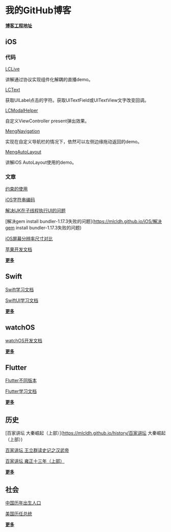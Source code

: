 # 我的GitHub博客

**[博客工程地址](https://github.com/mlcldh/mlcldh.github.io)**

## iOS

### 代码

[LCLive](https://github.com/mlcldh/LCLive)

讲解通过协议实现组件化解耦的直播demo。

[LCText](https://github.com/mlcldh/LCText)

获取UILabel点击的字符。获取UITextField或UITextView文字改变回调。

[LCModalHelper](https://github.com/mlcldh/LCModalHelper)

自定义ViewController present弹出效果。

[MengNavigation](https://github.com/mlcldh/MengNavigation)

实现在自定义导航栏的情况下，依然可以左侧边缘拖动返回的demo。

[MengAutoLayout](https://github.com/mlcldh/MengAutoLayout)

讲解iOS AutoLayout使用的demo。

### 文章

[约束的使用](https://mlcldh.github.io/iOS/约束的使用)

[iOS字符串编码](https://mlcldh.github.io/iOS/iOS字符串编码)

[解决IJK在子线程执行UI的问题](https://mlcldh.github.io/iOS/解决IJK在子线程执行UI的问题)

[解决gem install bundler-1.17.3失败的问题](https://mlcldh.github.io/iOS/解决gem install bundler-1.17.3失败的问题)

[iOS屏幕分辨率尺寸对比](https://mlcldh.github.io/iOS/iOS屏幕分辨率尺寸对比)

[苹果开发文档](https://mlcldh.github.io/iOS/苹果开发文档)

**[更多](https://mlcldh.github.io/iOS/)**

## Swift

[Swift学习文档](https://mlcldh.github.io/Swift/Swift学习文档)

[SwiftUI学习文档](https://mlcldh.github.io/Swift/SwiftUI学习文档)

**[更多](https://mlcldh.github.io/Swift/)**

## watchOS

[watchOS开发文档](https://mlcldh.github.io/watchOS/watchOS开发文档)

**[更多](https://mlcldh.github.io/watchOS/)**

## Flutter

[Flutter不同版本](https://mlcldh.github.io/Flutter/Flutter不同版本)

[Flutter学习文档](https://mlcldh.github.io/Flutter/Flutter学习文档)

**[更多](https://mlcldh.github.io/Flutter/)**

## 历史

[百家讲坛 大秦崛起（上部）](https://mlcldh.github.io/history/百家讲坛 大秦崛起（上部）)

[百家讲坛 王立群读史记之汉武帝](https://mlcldh.github.io/history/%E7%99%BE%E5%AE%B6%E8%AE%B2%E5%9D%9B%20%E7%8E%8B%E7%AB%8B%E7%BE%A4%E8%AF%BB%E5%8F%B2%E8%AE%B0%E4%B9%8B%E6%B1%89%E6%AD%A6%E5%B8%9D)

[百家讲坛 雍正十三年（上部）](https://mlcldh.github.io/history/%E7%99%BE%E5%AE%B6%E8%AE%B2%E5%9D%9B%20%E9%9B%8D%E6%AD%A3%E5%8D%81%E4%B8%89%E5%B9%B4%EF%BC%88%E4%B8%8A%E9%83%A8%EF%BC%89)

**[更多](https://mlcldh.github.io/history/)**

## 社会

[中国历年出生人口](https://mlcldh.github.io/society/中国历年出生人口)

[美国历任总统](https://mlcldh.github.io/society/美国历任总统)

**[更多](https://mlcldh.github.io/society/)**

